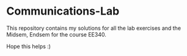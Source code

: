 # Communications-Lab

This repository contains my solutions for all the lab exercises and the Midsem, Endsem for the course EE340.

Hope this helps :)
